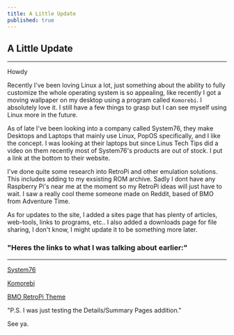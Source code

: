 ```yaml
---
title: A Little Update
published: true
---
```

## A Little Update
---


Howdy

Recently I've been loving Linux a lot, just something about the ability to fully customize the whole operating system is so appealing, like recently I got a moving wallpaper on my desktop using a program called `Komorebi`. I absolutely love it. I still have a few things to grasp but I can see myself using Linux more in the future.

As of late I've been looking into a company called System76, they make Desktops and Laptops that mainly use Linux, PopOS specifically, and I like the concept. I was looking at their laptops but since Linus Tech Tips did a video on them recently most of System76's products are out of stock. I put a link at the bottom to their website.

I've done quite some research into RetroPi and other emulation solutions. This includes adding to my exsisting ROM archive. Sadly I dont have any Raspberry Pi's near me at the moment so my RetroPi ideas will just have to wait. I saw a really cool theme someone made on Reddit, based of BMO from Adventure Time.  

As for updates to the site, I added a sites page that has plenty of articles, web-tools, links to programs, etc.. I also added a downloads page for file sharing, I don't know, I might update it to be something more later.


### "Heres the links to what I was talking about earlier:"
---
  
[System76](https://system76.com/)<br>

[Komorebi](https://github.com/cheesecakeufo/komorebi)<br>

[BMO RetroPi Theme](https://www.reddit.com/r/RetroPie/comments/jbbpti/bmo_retropie_cart_custom_es_theme/?utm_source=share&utm_medium=ios_app&utm_name=iossmf)<br>

"P.S. I was just testing the Details/Summary Pages addition."<br>
</details>

See ya.
